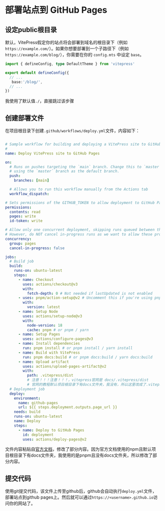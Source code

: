 # 
# 部署站点到 GitHub Pages

## 设定public根目录
默认，VitePress假定你的站点将会部署到域名的根目录下（例如 `https://example.com/`）。如果你想要部署到一个子路径下（例如 `https://example.com/blog/`），你需要在你的 `config.mts` 中设定 `base`。

```ts
import { defineConfig, type DefaultTheme } from 'vitepress'

export default defineConfig({
  // ...
   base:'/blog/',
  // ...
})

```
我使用了默认值`./`，直接跳过该步骤

## 创建部署文件
在项目根目录下创建`.github/workflows/deploy.yml`文件，内容如下：

```yml

# Sample workflow for building and deploying a VitePress site to GitHub Pages
#
name: Deploy VitePress site to GitHub Pages

on:
  # Runs on pushes targeting the `main` branch. Change this to `master` if you're
  # using the `master` branch as the default branch.
  push:
    branches: [main]

  # Allows you to run this workflow manually from the Actions tab
  workflow_dispatch:

# Sets permissions of the GITHUB_TOKEN to allow deployment to GitHub Pages
permissions:
  contents: read
  pages: write
  id-token: write

# Allow only one concurrent deployment, skipping runs queued between the run in-progress and latest queued.
# However, do NOT cancel in-progress runs as we want to allow these production deployments to complete.
concurrency:
  group: pages
  cancel-in-progress: false

jobs:
  # Build job
  build:
    runs-on: ubuntu-latest
    steps:
      - name: Checkout
        uses: actions/checkout@v3
        with:
          fetch-depth: 0 # Not needed if lastUpdated is not enabled
      - uses: pnpm/action-setup@v2 # Uncomment this if you're using pnpm
        with:
          version: latest
      - name: Setup Node
        uses: actions/setup-node@v3
        with:
          node-version: 18
          cache: pnpm # or pnpm / yarn
      - name: Setup Pages
        uses: actions/configure-pages@v3
      - name: Install dependencies
        run: pnpm install # or pnpm install / yarn install
      - name: Build with VitePress
        run: pnpm docs:build # or pnpm docs:build / yarn docs:build
      - name: Upload artifact
        uses: actions/upload-pages-artifact@v2
        with:
          path: .vitepress/dist 
          # 注意！！！注意！！！，vitepress官网是 docs/.vitepress/dist
          # 官网的教程默认项目根目录下有docs文件夹，我没有，所以这里改成了.vitepress/dist
  # Deployment job
  deploy:
    environment:
      name: github-pages
      url: ${{ steps.deployment.outputs.page_url }}
    needs: build
    runs-on: ubuntu-latest
    name: Deploy
    steps:
      - name: Deploy to GitHub Pages
        id: deployment
        uses: actions/deploy-pages@v2


```

文件内容粘贴自[官方文档](https://vitepress.dev/zh/guide/deploy#github-pages)，修改了部分内容。因为官方文档使用的npm且默认项目根目录下有docs文件夹，我使用的是pnpm且没有docs文件夹，所以修改了部分内容。

## 提交代码

使用git提交代码，该文件上传至github后，github会自动执行`deploy.yml`文件，部署站点到github pages上。然后就可以通过`https://<username>.github.io`访问你的网站了。